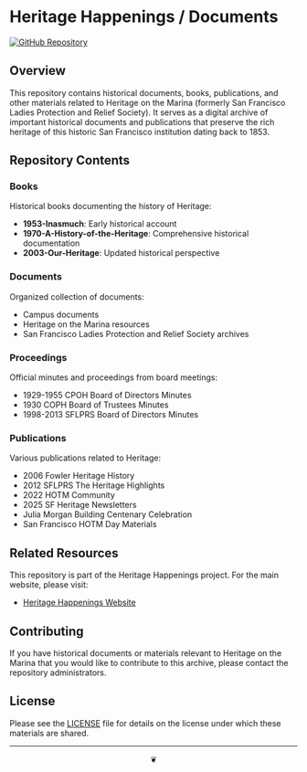 # Heritage Happenings / Documents

[![GitHub Repository](https://img.shields.io/github/stars/heritage-happenings/heritage-happenings-documents?style=social)](https://github.com/heritage-happenings/documents)

## Overview

This repository contains historical documents, books, publications, and other materials related to Heritage on the Marina (formerly San Francisco Ladies Protection and Relief Society). It serves as a digital archive of important historical documents and publications that preserve the rich heritage of this historic San Francisco institution dating back to 1853.

## Repository Contents

### Books

Historical books documenting the history of Heritage:
- **1953-Inasmuch**: Early historical account
- **1970-A-History-of-the-Heritage**: Comprehensive historical documentation
- **2003-Our-Heritage**: Updated historical perspective

### Documents
Organized collection of documents:
- Campus documents
- Heritage on the Marina resources
- San Francisco Ladies Protection and Relief Society archives

### Proceedings
Official minutes and proceedings from board meetings:
- 1929-1955 CPOH Board of Directors Minutes
- 1930 COPH Board of Trustees Minutes
- 1998-2013 SFLPRS Board of Directors Minutes

### Publications
Various publications related to Heritage:
- 2006 Fowler Heritage History
- 2012 SFLPRS The Heritage Highlights
- 2022 HOTM Community
- 2025 SF Heritage Newsletters
- Julia Morgan Building Centenary Celebration
- San Francisco HOTM Day Materials

## Related Resources

This repository is part of the Heritage Happenings project. For the main website, please visit:
- [Heritage Happenings Website](https://heritage-happenings.github.io/)

## Contributing

If you have historical documents or materials relevant to Heritage on the Marina that you would like to contribute to this archive, please contact the repository administrators.

## License

Please see the [LICENSE](LICENSE) file for details on the license under which these materials are shared.

***

<center title="Go to top"><a href="#" style="text-decoration: none;">❦</a></center>

